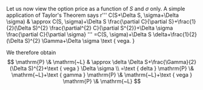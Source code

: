 
Let us now view the option price as a function of $S$ and $\sigma$ only.
A simple application of Taylor's Theorem says
r'''
C(S+\Delta S, \sigma+\Delta \sigma) & \approx C(S, \sigma)+\Delta S \frac{\partial C}{\partial S}+\frac{1}{2}(\Delta S)^{2} \frac{\partial^{2} C}{\partial S^{2}}+\Delta \sigma \frac{\partial C}{\partial \sigma}
'''
=C(S, \sigma)+\Delta S \delta+\frac{1}{2}(\Delta S)^{2} \Gamma+\Delta \sigma \text { vega. }

We therefore obtain
$$
\mathrm{P} \& \mathrm{~L} & \approx \delta \Delta S+\frac{\Gamma}{2}(\Delta S)^{2}+\text { vega } \Delta \sigma \\
=\text { delta } \mathrm{P} \& \mathrm{~L}+\text { gamma } \mathrm{P} \& \mathrm{~L}+\text { vega } \mathrm{P} \& \mathrm{~L}
$$
